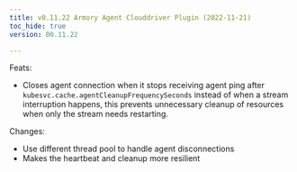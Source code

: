 ```yaml
---
title: v0.11.22 Armory Agent Clouddriver Plugin (2022-11-21)
toc_hide: true
version: 00.11.22

---
```


Feats:

- Closes agent connection when it stops receiving agent ping after `kubesvc.cache.agentCleanupFrequencySeconds` instead of when a stream interruption happens, this prevents unnecessary cleanup of resources when only the stream needs restarting.

Changes:
- Use different thread pool to handle agent disconnections
- Makes the heartbeat and cleanup more resilient

